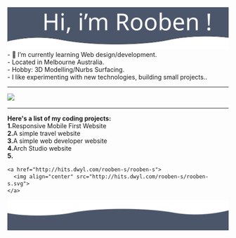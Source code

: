 <img src= "https://github.com/Rooben-s/Rooben-s/blob/main/hero.svg">
- 🌱 I’m currently learning Web design/development.
<br>
- Located in Melbourne Australia.
<br>
-  Hobby: 3D Modelling/Nurbs Surfacing.
<br>
- I like experimenting with new technologies, building small projects..
<br>
<hr>
<img src= "https://github-readme-stats.vercel.app/api?username=rooben-s&show_icons=true&theme=nord">
<hr>
<strong>Here's a list of my coding projects:</strong>
<br>
<strong>1.</strong>Responsive Mobile First Website
<br>
<strong>2.</strong>A simple travel website
<br>
<strong>3.</strong>A simple web developer website
<br>
<strong>4.</strong>Arch Studio website 
<br>
<strong>5.</strong>
<br>
<a[![HitCount](http://hits.dwyl.com/rooben-s/{project}.svg)](http://hits.dwyl.com/rooben-s/{project})>

    <a href="http://hits.dwyl.com/rooben-s/rooben-s">
      <img align="center" src="http://hits.dwyl.com/rooben-s/rooben-s.svg">
    </a>



<img src= "https://github.com/Rooben-s/Rooben-s/blob/main/bottom.svg">
